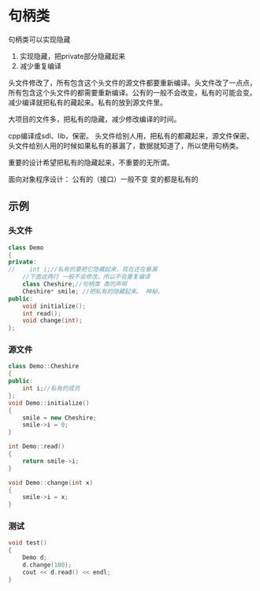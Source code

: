 # 句柄类

句柄类可以实现隐藏

1. 实现隐藏，把private部分隐藏起来
2. 减少重复编译

头文件修改了，所有包含这个头文件的源文件都要重新编译。头文件改了一点点，所有包含这个头文件的都需要重新编译。公有的一般不会改变，私有的可能会变。减少编译就把私有的藏起来。私有的放到源文件里。

大项目的文件多，把私有的隐藏，减少修改编译的时间。

cpp编译成sdl、lib，保密。
头文件给别人用，把私有的都藏起来，源文件保密。头文件给别人用的时候如果私有的暴漏了，数据就知道了，所以使用句柄类。

重要的设计希望把私有的隐藏起来，不重要的无所谓。

面向对象程序设计：
公有的（接口）一般不变  变的都是私有的

## 示例

### 头文件

```c++
class Demo
{
private:
//    int i;//私有的要把它隐藏起来，现在还在暴漏
    //下面这两行 一般不会修改，所以不会重复编译
    class Cheshire;//句柄类 类的声明
    Cheshire* smile; //把私有的隐藏起来。 神秘。
public:
    void initialize();
    int read();
    void change(int);
};
```

### 源文件

```c++
class Demo::Cheshire
{
public:
    int i;//私有的成员
};
void Demo::initialize()
{
    smile = new Cheshire;
    smile->i = 0;
}

int Demo::read()
{
    return smile->i;
}

void Demo::change(int x)
{
    smile->i = x;
}
```

### 测试

```c++
void test()
{
    Demo d;
    d.change(100);
    cout << d.read() << endl;
}
```

